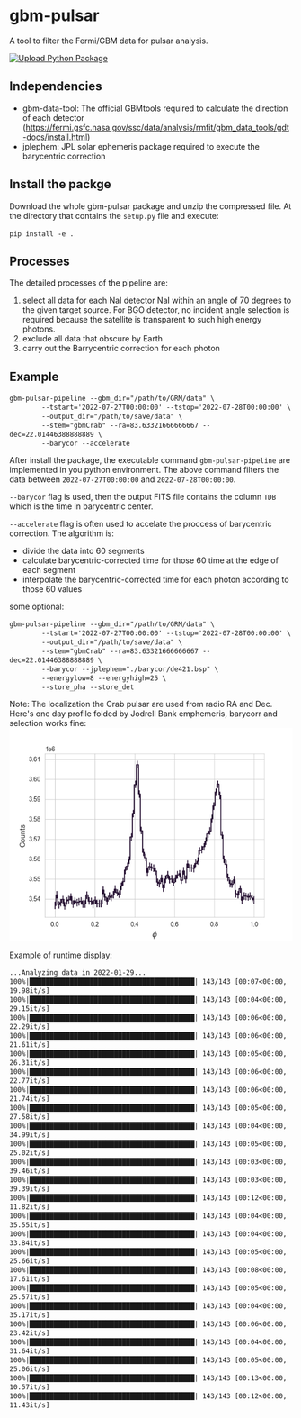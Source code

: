# gbm-pulsar
A tool to filter the Fermi/GBM data for pulsar analysis.

[![Upload Python Package](https://github.com/tuoyl/gbm-pulsar/actions/workflows/python-publish.yml/badge.svg)](https://github.com/tuoyl/gbm-pulsar/actions/workflows/python-publish.yml)

## Independencies
   - gbm-data-tool: The official GBMtools required to calculate the direction of each detector (https://fermi.gsfc.nasa.gov/ssc/data/analysis/rmfit/gbm_data_tools/gdt-docs/install.html)
   - jplephem: JPL solar ephemeris package required to execute the barycentric correction
   
## Install the packge
Download the whole gbm-pulsar package and unzip the compressed file. At the directory that contains the `setup.py` file and execute:

`pip install -e .`

## Processes

The detailed processes of the pipeline are:
   1. select all data for each NaI detector NaI within an angle of 70 degrees to the given target source. For BGO detector, no incident angle selection is required because the satellite is transparent to
      such high energy photons.
   2. exclude all data that obscure by Earth
   3. carry out the Barrycentric correction for each photon
   


## Example

```
gbm-pulsar-pipeline --gbm_dir="/path/to/GRM/data" \
        --tstart='2022-07-27T00:00:00' --tstop='2022-07-28T00:00:00' \
        --output_dir="/path/to/save/data" \
        --stem="gbmCrab" --ra=83.63321666666667 --dec=22.01446388888889 \
        --barycor --accelerate
```
After install the package, the executable command `gbm-pulsar-pipeline` are implemented in you python environment. The above command filters the data between `2022-07-27T00:00:00` and `2022-07-28T00:00:00`. 

`--barycor` flag is used, then the output FITS file contains the column `TDB` which is the time in barycentric center.

`--accelerate` flag is often used to accelate the proccess of barycentric correction. The algorithm is:
   - divide the data into 60 segments
   - calculate barycentric-corrected time for those 60 time at the edge of each segment
   - interpolate the barycentric-corrected time for each photon according to those 60 values

some optional:

```
gbm-pulsar-pipeline --gbm_dir="/path/to/GRM/data" \
        --tstart='2022-07-27T00:00:00' --tstop='2022-07-28T00:00:00' \
        --output_dir="/path/to/save/data" \
        --stem="gbmCrab" --ra=83.63321666666667 --dec=22.01446388888889 \
        --barycor --jplephem="./barycor/de421.bsp" \
        --energylow=8 --energyhigh=25 \
        --store_pha --store_det
```
Note: The localization the Crab pulsar are used from radio RA and Dec.
Here's one day profile folded by Jodrell Bank emphemeris, barycorr and selection works fine:
![profile](img/gbm_oneday_profile.png)


Example of runtime display:
```
...Analyzing data in 2022-01-29...
100%|█████████████████████████████████████████| 143/143 [00:07<00:00, 19.98it/s]
100%|█████████████████████████████████████████| 143/143 [00:04<00:00, 29.15it/s]
100%|█████████████████████████████████████████| 143/143 [00:06<00:00, 22.29it/s]
100%|█████████████████████████████████████████| 143/143 [00:06<00:00, 21.61it/s]
100%|█████████████████████████████████████████| 143/143 [00:05<00:00, 26.31it/s]
100%|█████████████████████████████████████████| 143/143 [00:06<00:00, 22.77it/s]
100%|█████████████████████████████████████████| 143/143 [00:06<00:00, 21.74it/s]
100%|█████████████████████████████████████████| 143/143 [00:05<00:00, 27.58it/s]
100%|█████████████████████████████████████████| 143/143 [00:04<00:00, 34.99it/s]
100%|█████████████████████████████████████████| 143/143 [00:05<00:00, 25.02it/s]
100%|█████████████████████████████████████████| 143/143 [00:03<00:00, 39.46it/s]
100%|█████████████████████████████████████████| 143/143 [00:03<00:00, 39.39it/s]
100%|█████████████████████████████████████████| 143/143 [00:12<00:00, 11.82it/s]
100%|█████████████████████████████████████████| 143/143 [00:04<00:00, 35.55it/s]
100%|█████████████████████████████████████████| 143/143 [00:04<00:00, 33.84it/s]
100%|█████████████████████████████████████████| 143/143 [00:05<00:00, 25.66it/s]
100%|█████████████████████████████████████████| 143/143 [00:08<00:00, 17.61it/s]
100%|█████████████████████████████████████████| 143/143 [00:05<00:00, 25.57it/s]
100%|█████████████████████████████████████████| 143/143 [00:04<00:00, 35.17it/s]
100%|█████████████████████████████████████████| 143/143 [00:06<00:00, 23.42it/s]
100%|█████████████████████████████████████████| 143/143 [00:04<00:00, 31.64it/s]
100%|█████████████████████████████████████████| 143/143 [00:05<00:00, 25.06it/s]
100%|█████████████████████████████████████████| 143/143 [00:13<00:00, 10.57it/s]
100%|█████████████████████████████████████████| 143/143 [00:12<00:00, 11.43it/s]
```
